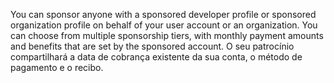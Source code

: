 You can sponsor anyone with a sponsored developer profile or sponsored organization profile on behalf of your user account or an organization. You can choose from multiple sponsorship tiers, with monthly payment amounts and benefits that are set by the sponsored account. O seu patrocínio compartilhará a data de cobrança existente da sua conta, o método de pagamento e o recibo.
